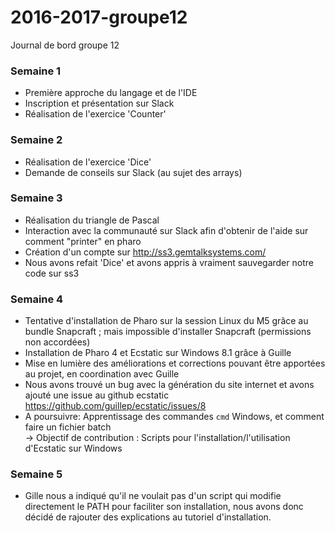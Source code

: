 # 2016-2017-groupe12
Journal de bord groupe 12


### Semaine 1

- Première approche du langage et de l'IDE
- Inscription et présentation sur Slack
- Réalisation de l'exercice 'Counter'


### Semaine 2

- Réalisation de l'exercice 'Dice'
- Demande de conseils sur Slack (au sujet des arrays)


### Semaine 3

- Réalisation du triangle de Pascal
- Interaction avec la communauté sur Slack afin d'obtenir de l'aide sur comment "printer" en pharo
- Création d'un compte sur http://ss3.gemtalksystems.com/
- Nous avons refait 'Dice' et avons appris à vraiment sauvegarder notre code sur ss3

### Semaine 4

- Tentative d'installation de Pharo sur la session Linux du M5 grâce au bundle Snapcraft ; mais impossible d'installer Snapcraft (permissions non accordées)
- Installation de Pharo 4 et Ecstatic sur Windows 8.1 grâce à Guille
- Mise en lumière des améliorations et corrections pouvant être apportées au projet, en coordination avec Guille
- Nous avons trouvé un bug avec la génération du site internet et avons ajouté une issue au github ecstatic https://github.com/guillep/ecstatic/issues/8
- A poursuivre: Apprentissage des commandes `cmd` Windows, et comment faire un fichier batch  
-> Objectif de contribution : Scripts pour l'installation/l'utilisation d'Ecstatic sur Windows

### Semaine 5

- Gille nous a indiqué qu'il ne voulait pas d'un script qui modifie directement le PATH pour faciliter son installation, nous avons donc décidé de rajouter des explications au tutoriel d'installation.
